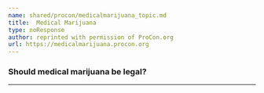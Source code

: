 ```yaml
---
name: shared/procon/medicalmarijuana_topic.md
title:  Medical Marijuana 
type: noResponse
author: reprinted with permission of ProCon.org
url: https://medicalmarijuana.procon.org 
---
```


###  Should medical marijuana be legal?

---

